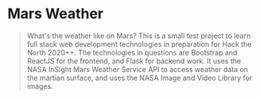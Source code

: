 # Mars Weather
> What's the weather like on Mars? 
This is a small test project to learn full stack web development technologies in preparation for Hack the North 2020++. The technologies in questions are Bootstrap and ReactJS for the frontend, and Flask for backend work. It uses the NASA InSight Mars Weather Service API to access weather data on the martian surface, and uses the NASA Image and Video Library for images.

